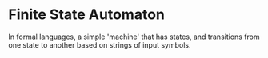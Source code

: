 # Finite State Automaton

In formal languages, a simple 'machine' that has states, and transitions from one state to another based on strings of input symbols.
